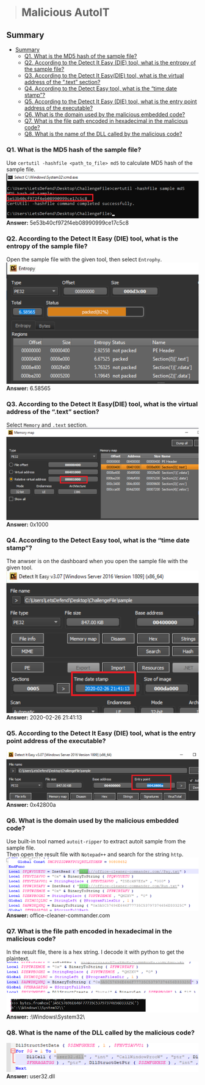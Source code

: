 > # Malicious AutoIT

## Summary
- [Summary](#summary)
  - [Q1. What is the MD5 hash of the sample file?](#q1-what-is-the-md5-hash-of-the-sample-file)
  - [Q2. According to the Detect It Easy (DIE) tool, what is the entropy of the sample file?](#q2-according-to-the-detect-it-easy-die-tool-what-is-the-entropy-of-the-sample-file)
  - [Q3. According to the Detect It Easy(DIE) tool, what is the virtual address of the “.text” section?](#q3-according-to-the-detect-it-easydie-tool-what-is-the-virtual-address-of-the-text-section)
  - [Q4. According to the Detect Easy tool, what is the “time date stamp”?](#q4-according-to-the-detect-easy-tool-what-is-the-time-date-stamp)
  - [Q5. According to the Detect It Easy (DIE) tool, what is the entry point address of the executable?](#q5-according-to-the-detect-it-easy-die-tool-what-is-the-entry-point-address-of-the-executable)
  - [Q6. What is the domain used by the malicious embedded code?](#q6-what-is-the-domain-used-by-the-malicious-embedded-code)
  - [Q7. What is the file path encoded in hexadecimal in the malicious code?](#q7-what-is-the-file-path-encoded-in-hexadecimal-in-the-malicious-code)
  - [Q8. What is the name of the DLL called by the malicious code?](#q8-what-is-the-name-of-the-dll-called-by-the-malicious-code)

### Q1. What is the MD5 hash of the sample file?
Use `certutil -hashfile <path_to_file> md5` to calculate MD5 hash of the sample file.<br>
![](images/1.png)<br>
**Answer:** 5e53b40cf972f4eb08990999ce17c5c8

### Q2. According to the Detect It Easy (DIE) tool, what is the entropy of the sample file?
Open the sample file with the given tool, then select `Entrophy`.<br>
![](images/2.png)<br>
**Answer:** 6.58565

### Q3. According to the Detect It Easy(DIE) tool, what is the virtual address of the “.text” section?
Select `Memory` and `.text` section.<br>
![](images/3.png)<br>
**Answer:** 0x1000

### Q4. According to the Detect Easy tool, what is the “time date stamp”?
The anwser is on the dashboard when you open the sample file with the given tool.<br>
![](images/4.png)<br>
**Answer:** 2020-02-26 21:41:13

### Q5. According to the Detect It Easy (DIE) tool, what is the entry point address of the executable?
![](images/5.png)<br>
**Answer:** 0x42800a

### Q6. What is the domain used by the malicious embedded code?
Use built-in tool named `autoit-ripper` to extract autoit sample from the sample file.<br>
Then open the result file with `Notepad++` and search for the string `http`.<br>
![](images/6.png)<br>
**Answer:** office-cleaner-commander.com

### Q7. What is the file path encoded in hexadecimal in the malicious code?
In the result file, there is a hex string. I decode it with python to get the plaintext.<br>
![](images/7.png)<br>
**Answer:** :\Windows\System32\

### Q8. What is the name of the DLL called by the malicious code?
![](images/8.png)<br>
**Answer:** user32.dll
